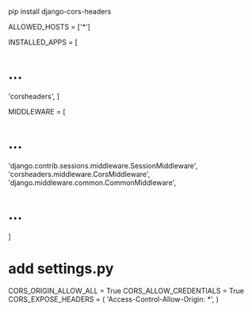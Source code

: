 pip install django-cors-headers

ALLOWED_HOSTS = ['*']


INSTALLED_APPS = [
  # ...
  'corsheaders',
]


MIDDLEWARE = [
  # ...
  'django.contrib.sessions.middleware.SessionMiddleware',
  'corsheaders.middleware.CorsMiddleware',
  'django.middleware.common.CommonMiddleware',
  # ...
]

# add settings.py
CORS_ORIGIN_ALLOW_ALL = True
CORS_ALLOW_CREDENTIALS = True
CORS_EXPOSE_HEADERS = (
  'Access-Control-Allow-Origin: *',
)
